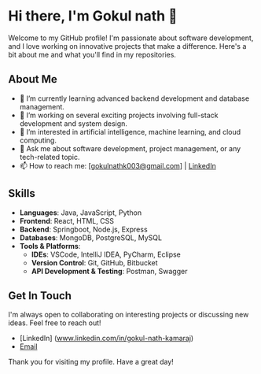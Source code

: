 # Hi there, I'm Gokul nath 👋

Welcome to my GitHub profile! I'm passionate about software development, and I love working on innovative projects that make a difference. Here's a bit about me and what you'll find in my repositories.

## About Me

- 🌱 I’m currently learning advanced backend development and database management.
- 💼 I’m working on several exciting projects involving full-stack development and system design.
- 🧠 I’m interested in artificial intelligence, machine learning, and cloud computing.
- 💬 Ask me about software development, project management, or any tech-related topic.
- 📫 How to reach me: [gokulnathk003@gmail.com] | [LinkedIn](www.linkedin.com/in/gokul-nath-kamaraj) 

## Skills

- **Languages**: Java, JavaScript, Python
- **Frontend**: React, HTML, CSS
- **Backend**: Springboot, Node.js, Express
- **Databases**: MongoDB, PostgreSQL, MySQL
- **Tools & Platforms**:
  - **IDEs**: VSCode, IntelliJ IDEA, PyCharm, Eclipse
  - **Version Control**: Git, GitHub, Bitbucket
  - **API Development & Testing**: Postman, Swagger



## Get In Touch

I'm always open to collaborating on interesting projects or discussing new ideas. Feel free to reach out!

- [LinkedIn] (www.linkedin.com/in/gokul-nath-kamaraj)
- [Email](gokulnathk003@gmail.com)

Thank you for visiting my profile. Have a great day!
